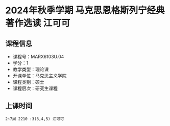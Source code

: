 # 2024年秋季学期 马克思恩格斯列宁经典著作选读 江可可






## 课程信息

- 课程号：MARX6103U.04
- 学分：1
- 教学类型：理论课
- 开课单位：马克思主义学院
- 课程类别：硕士
- 课程层次：研究生课程

## 上课时间

```
2~7周 2210 :3(3,4,5) 江可可
```

